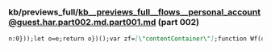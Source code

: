 ### kb/previews_full/kb__previews_full__flows__personal_account@guest.har.part002.md.part001.md (part 002)

```md
n:0}));let o=e;return o})();var zf=[\"contentContainer\"];function Wf(o,e){if(o&1){l
```

```

